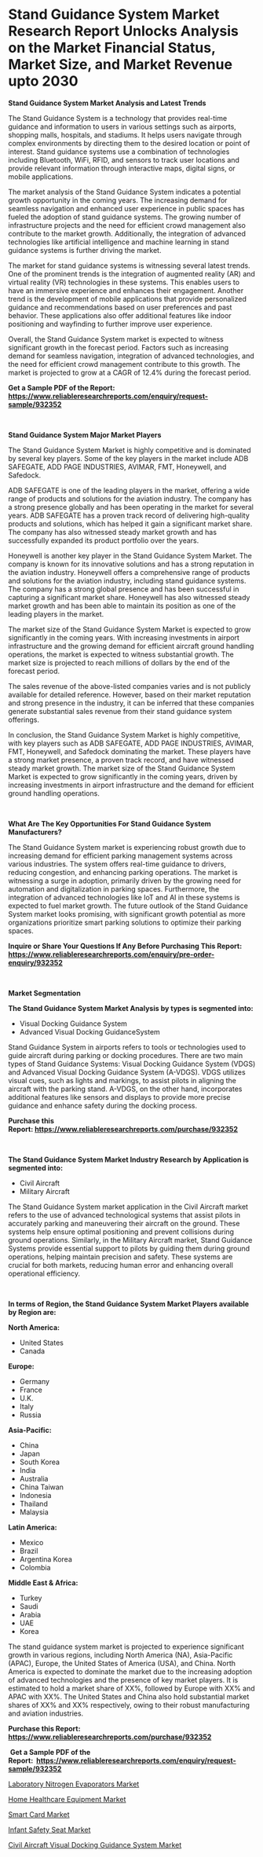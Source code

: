 <p><h1>Stand Guidance System Market Research Report Unlocks Analysis on the Market Financial Status, Market Size, and Market Revenue upto 2030</h1></p><p><strong>Stand Guidance System Market Analysis and Latest Trends</strong></p>
<p><p>The Stand Guidance System is a technology that provides real-time guidance and information to users in various settings such as airports, shopping malls, hospitals, and stadiums. It helps users navigate through complex environments by directing them to the desired location or point of interest. Stand guidance systems use a combination of technologies including Bluetooth, WiFi, RFID, and sensors to track user locations and provide relevant information through interactive maps, digital signs, or mobile applications.</p><p>The market analysis of the Stand Guidance System indicates a potential growth opportunity in the coming years. The increasing demand for seamless navigation and enhanced user experience in public spaces has fueled the adoption of stand guidance systems. The growing number of infrastructure projects and the need for efficient crowd management also contribute to the market growth. Additionally, the integration of advanced technologies like artificial intelligence and machine learning in stand guidance systems is further driving the market.</p><p>The market for stand guidance systems is witnessing several latest trends. One of the prominent trends is the integration of augmented reality (AR) and virtual reality (VR) technologies in these systems. This enables users to have an immersive experience and enhances their engagement. Another trend is the development of mobile applications that provide personalized guidance and recommendations based on user preferences and past behavior. These applications also offer additional features like indoor positioning and wayfinding to further improve user experience.</p><p>Overall, the Stand Guidance System market is expected to witness significant growth in the forecast period. Factors such as increasing demand for seamless navigation, integration of advanced technologies, and the need for efficient crowd management contribute to this growth. The market is projected to grow at a CAGR of 12.4% during the forecast period.</p></p>
<p><strong>Get a Sample PDF of the Report:&nbsp; <a href="https://www.reliableresearchreports.com/enquiry/request-sample/932352">https://www.reliableresearchreports.com/enquiry/request-sample/932352</a></strong></p>
<p>&nbsp;</p>
<p><strong>Stand Guidance System Major Market Players</strong></p>
<p><p>The Stand Guidance System Market is highly competitive and is dominated by several key players. Some of the key players in the market include ADB SAFEGATE, ADD PAGE INDUSTRIES, AVIMAR, FMT, Honeywell, and Safedock.</p><p>ADB SAFEGATE is one of the leading players in the market, offering a wide range of products and solutions for the aviation industry. The company has a strong presence globally and has been operating in the market for several years. ADB SAFEGATE has a proven track record of delivering high-quality products and solutions, which has helped it gain a significant market share. The company has also witnessed steady market growth and has successfully expanded its product portfolio over the years.</p><p>Honeywell is another key player in the Stand Guidance System Market. The company is known for its innovative solutions and has a strong reputation in the aviation industry. Honeywell offers a comprehensive range of products and solutions for the aviation industry, including stand guidance systems. The company has a strong global presence and has been successful in capturing a significant market share. Honeywell has also witnessed steady market growth and has been able to maintain its position as one of the leading players in the market.</p><p>The market size of the Stand Guidance System Market is expected to grow significantly in the coming years. With increasing investments in airport infrastructure and the growing demand for efficient aircraft ground handling operations, the market is expected to witness substantial growth. The market size is projected to reach millions of dollars by the end of the forecast period.</p><p>The sales revenue of the above-listed companies varies and is not publicly available for detailed reference. However, based on their market reputation and strong presence in the industry, it can be inferred that these companies generate substantial sales revenue from their stand guidance system offerings.</p><p>In conclusion, the Stand Guidance System Market is highly competitive, with key players such as ADB SAFEGATE, ADD PAGE INDUSTRIES, AVIMAR, FMT, Honeywell, and Safedock dominating the market. These players have a strong market presence, a proven track record, and have witnessed steady market growth. The market size of the Stand Guidance System Market is expected to grow significantly in the coming years, driven by increasing investments in airport infrastructure and the demand for efficient ground handling operations.</p></p>
<p>&nbsp;</p>
<p><strong>What Are The Key Opportunities For Stand Guidance System Manufacturers?</strong></p>
<p><p>The Stand Guidance System market is experiencing robust growth due to increasing demand for efficient parking management systems across various industries. The system offers real-time guidance to drivers, reducing congestion, and enhancing parking operations. The market is witnessing a surge in adoption, primarily driven by the growing need for automation and digitalization in parking spaces. Furthermore, the integration of advanced technologies like IoT and AI in these systems is expected to fuel market growth. The future outlook of the Stand Guidance System market looks promising, with significant growth potential as more organizations prioritize smart parking solutions to optimize their parking spaces.</p></p>
<p><strong>Inquire or Share Your Questions If Any Before Purchasing This Report: <a href="https://www.reliableresearchreports.com/enquiry/pre-order-enquiry/932352">https://www.reliableresearchreports.com/enquiry/pre-order-enquiry/932352</a></strong></p>
<p>&nbsp;</p>
<p><strong>Market Segmentation</strong></p>
<p><strong>The Stand Guidance System Market Analysis by types is segmented into:</strong></p>
<p><ul><li>Visual Docking Guidance System</li><li>Advanced Visual Docking GuidanceSystem</li></ul></p>
<p><p>Stand Guidance System in airports refers to tools or technologies used to guide aircraft during parking or docking procedures. There are two main types of Stand Guidance Systems: Visual Docking Guidance System (VDGS) and Advanced Visual Docking Guidance System (A-VDGS). VDGS utilizes visual cues, such as lights and markings, to assist pilots in aligning the aircraft with the parking stand. A-VDGS, on the other hand, incorporates additional features like sensors and displays to provide more precise guidance and enhance safety during the docking process.</p></p>
<p><strong>Purchase this Report:&nbsp;<a href="https://www.reliableresearchreports.com/purchase/932352">https://www.reliableresearchreports.com/purchase/932352</a></strong></p>
<p>&nbsp;</p>
<p><strong>The Stand Guidance System Market Industry Research by Application is segmented into:</strong></p>
<p><ul><li>Civil Aircraft</li><li>Military Aircraft</li></ul></p>
<p><p>The Stand Guidance System market application in the Civil Aircraft market refers to the use of advanced technological systems that assist pilots in accurately parking and maneuvering their aircraft on the ground. These systems help ensure optimal positioning and prevent collisions during ground operations. Similarly, in the Military Aircraft market, Stand Guidance Systems provide essential support to pilots by guiding them during ground operations, helping maintain precision and safety. These systems are crucial for both markets, reducing human error and enhancing overall operational efficiency.</p></p>
<p>&nbsp;</p>
<p><strong>In terms of Region, the Stand Guidance System Market Players available by Region are:</strong></p>
<p>
    <p> <strong> North America: </strong>
        <ul>
            <li>United States</li>
            <li>Canada</li>
        </ul>
        </p> 
    <p> <strong> Europe: </strong>
        <ul>
            <li>Germany</li>
            <li>France</li>
            <li>U.K.</li>
            <li>Italy</li>
            <li>Russia</li>
        </ul>
        </p> 
    <p> <strong> Asia-Pacific: </strong>
        <ul>
            <li>China</li>
            <li>Japan</li>
            <li>South Korea</li>
            <li>India</li>
            <li>Australia</li>
            <li>China Taiwan</li>
            <li>Indonesia</li>
            <li>Thailand</li>
            <li>Malaysia</li>
        </ul>
        </p> 
    <p> <strong> Latin America: </strong>
        <ul>
            <li>Mexico</li>
            <li>Brazil</li>
            <li>Argentina Korea</li>
            <li>Colombia</li>
        </ul>
        </p> 
    <p> <strong> Middle East & Africa: </strong>
        <ul>
            <li>Turkey</li>
            <li>Saudi</li>
            <li>Arabia</li>
            <li>UAE</li>
            <li>Korea</li>
        </ul>
    </p>
    </p>
<p><p>The stand guidance system market is projected to experience significant growth in various regions, including North America (NA), Asia-Pacific (APAC), Europe, the United States of America (USA), and China. North America is expected to dominate the market due to the increasing adoption of advanced technologies and the presence of key market players. It is estimated to hold a market share of XX%, followed by Europe with XX% and APAC with XX%. The United States and China also hold substantial market shares of XX% and XX% respectively, owing to their robust manufacturing and aviation industries.</p></p>
<p><strong>Purchase this Report: <a href="https://www.reliableresearchreports.com/purchase/932352">https://www.reliableresearchreports.com/purchase/932352</a></strong></p>
<p>&nbsp;<strong>Get a Sample PDF of the Report:&nbsp;&nbsp;<a href="https://www.reliableresearchreports.com/enquiry/request-sample/932352">https://www.reliableresearchreports.com/enquiry/request-sample/932352</a></strong></p>
<p><strong></strong></p>
<p><p><a href="https://issuu.com/reportprime-2/docs/laboratory-nitrogen-evaporators-market-size-2030.p?fr=xKAE9_zU1NQ">Laboratory Nitrogen Evaporators Market</a></p><p><a href="https://www.reportprime.com/home-healthcare-equipment-r7934">Home Healthcare Equipment Market</a></p><p><a href="https://www.reportprime.com/smart-card-r7156">Smart Card Market</a></p><p><a href="https://medium.com/@twiladurgan/infant-safety-seat-market-size-growth-forecast-2023-2030-6a0cbb454dd6">Infant Safety Seat Market</a></p><p><a href="https://github.com/RoccoManning/Market-Research-Report-List-1/blob/main/civil-aircraft-visual-docking-guidance-system-market.md">Civil Aircraft Visual Docking Guidance System Market</a></p></p>